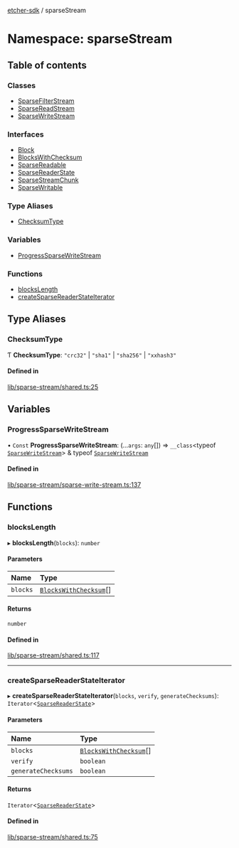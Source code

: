 [etcher-sdk](../README.md) / sparseStream

# Namespace: sparseStream

## Table of contents

### Classes

- [SparseFilterStream](../classes/sparseStream.SparseFilterStream.md)
- [SparseReadStream](../classes/sparseStream.SparseReadStream.md)
- [SparseWriteStream](../classes/sparseStream.SparseWriteStream.md)

### Interfaces

- [Block](../interfaces/sparseStream.Block.md)
- [BlocksWithChecksum](../interfaces/sparseStream.BlocksWithChecksum.md)
- [SparseReadable](../interfaces/sparseStream.SparseReadable.md)
- [SparseReaderState](../interfaces/sparseStream.SparseReaderState.md)
- [SparseStreamChunk](../interfaces/sparseStream.SparseStreamChunk.md)
- [SparseWritable](../interfaces/sparseStream.SparseWritable.md)

### Type Aliases

- [ChecksumType](sparseStream.md#checksumtype)

### Variables

- [ProgressSparseWriteStream](sparseStream.md#progresssparsewritestream)

### Functions

- [blocksLength](sparseStream.md#blockslength)
- [createSparseReaderStateIterator](sparseStream.md#createsparsereaderstateiterator)

## Type Aliases

### ChecksumType

Ƭ **ChecksumType**: ``"crc32"`` \| ``"sha1"`` \| ``"sha256"`` \| ``"xxhash3"``

#### Defined in

[lib/sparse-stream/shared.ts:25](https://github.com/balena-io-modules/etcher-sdk/blob/2636458/lib/sparse-stream/shared.ts#L25)

## Variables

### ProgressSparseWriteStream

• `Const` **ProgressSparseWriteStream**: (...`args`: `any`[]) => `__class`<typeof [`SparseWriteStream`](../classes/sparseStream.SparseWriteStream.md)\> & typeof [`SparseWriteStream`](../classes/sparseStream.SparseWriteStream.md)

#### Defined in

[lib/sparse-stream/sparse-write-stream.ts:137](https://github.com/balena-io-modules/etcher-sdk/blob/2636458/lib/sparse-stream/sparse-write-stream.ts#L137)

## Functions

### blocksLength

▸ **blocksLength**(`blocks`): `number`

#### Parameters

| Name | Type |
| :------ | :------ |
| `blocks` | [`BlocksWithChecksum`](../interfaces/sparseStream.BlocksWithChecksum.md)[] |

#### Returns

`number`

#### Defined in

[lib/sparse-stream/shared.ts:117](https://github.com/balena-io-modules/etcher-sdk/blob/2636458/lib/sparse-stream/shared.ts#L117)

___

### createSparseReaderStateIterator

▸ **createSparseReaderStateIterator**(`blocks`, `verify`, `generateChecksums`): `Iterator`<[`SparseReaderState`](../interfaces/sparseStream.SparseReaderState.md)\>

#### Parameters

| Name | Type |
| :------ | :------ |
| `blocks` | [`BlocksWithChecksum`](../interfaces/sparseStream.BlocksWithChecksum.md)[] |
| `verify` | `boolean` |
| `generateChecksums` | `boolean` |

#### Returns

`Iterator`<[`SparseReaderState`](../interfaces/sparseStream.SparseReaderState.md)\>

#### Defined in

[lib/sparse-stream/shared.ts:75](https://github.com/balena-io-modules/etcher-sdk/blob/2636458/lib/sparse-stream/shared.ts#L75)
